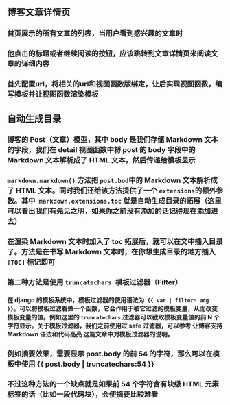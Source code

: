 ## 博客文章详情页
### 首页展示的所有文章的列表，当用户看到感兴趣的文章时
### 他点击的标题或者继续阅读的按钮，应该跳转到文章详情页来阅读文章的详细内容

### 首先配置url，将相关的url和视图函数版绑定，让后实现视图函数，编写模板并让视图函数渲染模板
## 自动生成目录

### 博客的 Post（文章）模型，其中 body 是我们存储 Markdown 文本的字段，我们在 detail 视图函数中将 post 的 body 字段中的 Markdown 文本解析成了 HTML 文本，然后传递给模板显示
### `markdown.markdown()` 方法把 `post.bod`中的 Markdown 文本解析成了 HTML 文本。同时我们还给该方法提供了一个 `extensions`的额外参数。其中` markdown.extensions.toc` 就是自动生成目录的拓展（这里可以看出我们有先见之明，如果你之前没有添加的话记得现在添加进去）
### 在渲染 Markdown 文本时加入了 toc 拓展后，就可以在文中插入目录了。方法是在书写 Markdown 文本时，在你想生成目录的地方插入` [TOC]` 标记即可

### 第二种方法是使用 `truncatechars `模板过滤器（Filter）
#### 在 django 的模板系统中，模板过滤器的使用语法为` {{ var | filter: arg }}`。可以将模板过滤看做一个函数，它会作用于被它过滤的模板变量，从而改变模板变量的值。例如这里的 `truncatechars` 过滤器可以截取模板变量值的前 N 个字符显示。关于模板过滤器，我们之前使用过 safe 过滤器，可以参考 让博客支持 Markdown 语法和代码高亮 这篇文章中对模板过滤器的说明。
### 例如摘要效果，需要显示 post.body 的前 54 的字符，那么可以在模板中使用 {{ post.body | truncatechars:54 }}
### 不过这种方法的一个缺点就是如果前 54 个字符含有块级 HTML 元素标签的话（比如一段代码块），会使摘要比较难看